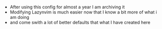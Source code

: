 - After using this config for almost a year I am archiving it
- Modifying Lazynvim is much easier now that I know a bit more of what i am doing
- and come swith a lot of better defaults that what I have created here
